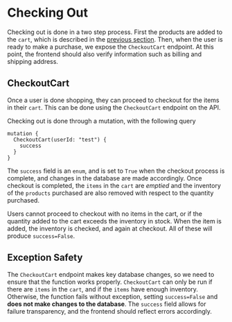 # Checking Out

Checking out is done in a two step process. First the products are added to the `cart`, which is described in the [previous section](cart.md). Then, when the user is ready to make a purchase, we expose the `CheckoutCart` endpoint. At this point, the frontend should also verify information such as billing and shipping address.

## CheckoutCart

Once a user is done shopping, they can proceed to checkout for the items in their `cart`. This can be done using the `CheckoutCart` endpoint on the API.

Checking out is done through a mutation, with the following query

```
mutation {
  CheckoutCart(userId: "test") {
    success
  }
}
```

The `success` field is an `enum`, and is set to `True` when the checkout process is complete, and changes in the database are made accordingly. Once checkout is completed, the `items` in the `cart` are *emptied* and the inventory of the `products` purchased are also removed with respect to the quantity purchased.

Users cannot proceed to checkout with no items in the cart, or if the quantity added to the cart exceeds the inventory in stock. When the item is added, the inventory is checked, and again at checkout. All of these will produce `success=False`.

## Exception Safety

The `CheckoutCart` endpoint makes key database changes, so we need to ensure that the function works properly. `CheckoutCart` can only be run if there are `items` in the `cart`, and if the `items` have enough inventory. Otherwise, the function fails without exception, setting `success=False` and **does not make changes to the database**. The `success` field allows for failure transparency, and the frontend should reflect errors accordingly. 
